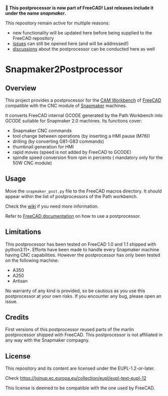 **📌 This postprocessor is now part of FreeCAD! Last releases include it under the name *snapmaker*.**

This repository remain active for multiple reasons:
- new functionality will be updated here before being supplied to the FreeCAD repository
- [issues](https://github.com/clsergent/Snapmaker2Postprocessor/issues) can still be opened here (and will be addressed!)
- [discussions](https://github.com/clsergent/Snapmaker2Postprocessor/discussions) about the postprocessor can be conducted here as well

# Snapmaker2Postprocessor

## Overview
This project provides a postprocessor for the [CAM Workbench](https://wiki.freecad.org/CAM_Workbench) of [FreeCAD](https://www.freecad.org) compatible with the CNC module of [Snapmaker](https://snapmaker.com) machines.

It converts FreeCAD internal GCODE generated by the Path Workbench into GCODE suitable for Snapmaker 2.0 machines.
Its functions cover:
- Snapmaker CNC commands
- tool change between operations (by inserting a HMI pause (M76))
- drilling (by converting G81-G83 commands)
- thumbnail generation for HMI
- rapid moves (speed is not added by FreeCAD to GCODE)
- spindle speed conversion from rpm in percents ( mandatory only for the 50W CNC module)

## Usage
Move the `snapmaker_post.py` file to the FreeCAD macros directory. It should appear within the list of postprocessors of the Path workbench. 

Check the [wiki](https://github.com/clsergent/Snapmaker2Postprocessor/wiki) if you need more information.

Refer to [FreeCAD documentation](https://wiki.freecadweb.org/Path_Post) on how to use a postprocessor.


## Limitations
This postprocessor has been tested on FreeCAD 1.0 and 1.1 shipped with python3.11+.
Efforts have been made to handle every Snapmaker machine having CNC capabilities.
However the postprocessor has only been tested on the following machine:
- A350
- A250
- Artisan

No warranty of any kind is provided, so be cautious as you use this postprocessor at your own risks. 
If you encounter any bug, please open an issue. 


## Credits
First versions of this postprocessor reused parts of the marlin postprocessor shipped with FreeCAD.
This postprocessor is not affiliated in any way with the Snapmaker compagny.

## License
This repository and its content are licensed under the EUPL-1.2-or-later.

Check https://joinup.ec.europa.eu/collection/eupl/eupl-text-eupl-12

This license is deemed to be compatible with the one used by FreeCAD.
